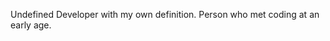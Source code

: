 <p>
Undefined Developer with my own definition. Person who met coding at an early age.<br><br>
<script src="https://tryhackme.com/badge/1789864"></script>
</p>
